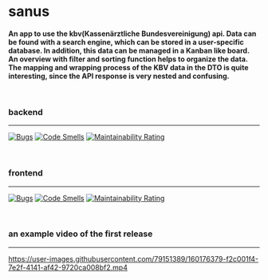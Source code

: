 # sanus

**An app to use the kbv(Kassenärztliche Bundesvereinigung) api. Data can be found with a search engine, which can be
stored in a user-specific database. In addition, this data can be managed in a Kanban like board. An overview with
filter and sorting function helps to organize the data. The mapping and wrapping process of the KBV data in the DTO is
quite interesting, since the API response is very nested and confusing.**

&nbsp;
### backend
___
[![Bugs](https://sonarcloud.io/api/project_badges/measure?project=Laifson_sanus&metric=bugs)](https://sonarcloud.io/summary/new_code?id=Laifson_sanus)
[![Code Smells](https://sonarcloud.io/api/project_badges/measure?project=Laifson_sanus&metric=code_smells)](https://sonarcloud.io/summary/new_code?id=Laifson_sanus)
[![Maintainability Rating](https://sonarcloud.io/api/project_badges/measure?project=Laifson_sanus&metric=sqale_rating)](https://sonarcloud.io/summary/new_code?id=Laifson_sanus)

&nbsp;
### frontend
___
[![Bugs](https://sonarcloud.io/api/project_badges/measure?project=laifson_sanus_frontend&metric=bugs)](https://sonarcloud.io/summary/new_code?id=laifson_sanus_frontend)
[![Code Smells](https://sonarcloud.io/api/project_badges/measure?project=laifson_sanus_frontend&metric=code_smells)](https://sonarcloud.io/summary/new_code?id=laifson_sanus_frontend)
[![Maintainability Rating](https://sonarcloud.io/api/project_badges/measure?project=laifson_sanus_frontend&metric=sqale_rating)](https://sonarcloud.io/summary/new_code?id=laifson_sanus_frontend)


&nbsp;
### an example video of the first release
___
https://user-images.githubusercontent.com/79151389/160176379-f2c001f4-7e2f-4141-af42-9720ca008bf2.mp4


